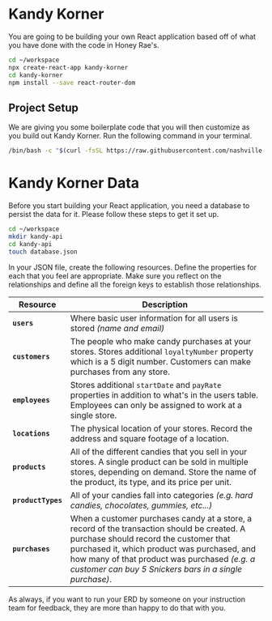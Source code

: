 # Kandy Korner

You are going to be building your own React application based off of what you have done with the code in Honey Rae's.

```sh
cd ~/workspace
npx create-react-app kandy-korner
cd kandy-korner
npm install --save react-router-dom
```

## Project Setup

We are giving you some boilerplate code that you will then customize as you build out Kandy Korner. Run the following command in your terminal.

```sh
/bin/bash -c "$(curl -fsSL https://raw.githubusercontent.com/nashville-software-school/client-side-mastery/cohort-64/book-6-honey-rae-repairs/chapters/scripts/kandy-setup.sh)"
```

# Kandy Korner Data

Before you start building your React application, you need a database to persist the data for it. Please follow these steps to get it set up.

```sh
cd ~/workspace
mkdir kandy-api
cd kandy-api
touch database.json
```

In your JSON file, create the following resources. Define the properties for each that you feel are appropriate. Make sure you reflect on the relationships and define all the foreign keys to establish those relationships.

| Resource | Description |
| -- | -- |
|**`users`** | Where basic user information for all users is stored _(name and email)_ |
|**`customers`** | The people who make candy purchases at your stores. Stores additional `loyaltyNumber` property which is a 5 digit number. Customers can make purchases from any store. |
|**`employees`** | Stores additional `startDate` and `payRate` properties in addition to what's in the users table. Employees can only be assigned to work at a single store. |
|**`locations`** | The physical location of your stores. Record the address and square footage of a location. |
|**`products`** | All of the different candies that you sell in your stores. A single product can be sold in multiple stores, depending on demand. Store the name of the product, its type, and its price per unit. |
|**`productTypes`** | All of your candies fall into categories _(e.g. hard candies, chocolates, gummies, etc...)_ |
|**`purchases`** | When a customer purchases candy at a store, a record of the transaction should be created. A purchase should record the customer that purchased it, which product was purchased, and how many of that product was purchased _(e.g. a customer can buy 5 Snickers bars in a single purchase)_. |

As always, if you want to run your ERD by someone on your instruction team for feedback, they are more than happy to do that with you.
